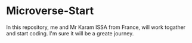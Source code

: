 # Microverse-Start
In this repository, me and Mr Karam ISSA from France, will work togather and start coding. I'm sure it will be a greate journey.
